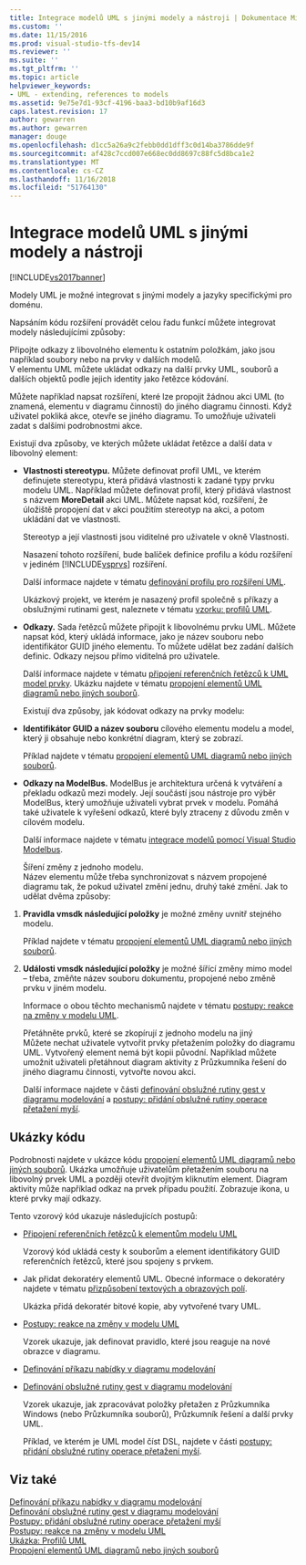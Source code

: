 ```yaml
---
title: Integrace modelů UML s jinými modely a nástroji | Dokumentace Microsoftu
ms.custom: ''
ms.date: 11/15/2016
ms.prod: visual-studio-tfs-dev14
ms.reviewer: ''
ms.suite: ''
ms.tgt_pltfrm: ''
ms.topic: article
helpviewer_keywords:
- UML - extending, references to models
ms.assetid: 9e75e7d1-93cf-4196-baa3-bd10b9af16d3
caps.latest.revision: 17
author: gewarren
ms.author: gewarren
manager: douge
ms.openlocfilehash: d1cc5a26a9c2febb0dd1dff3c0d14ba3786dde9f
ms.sourcegitcommit: af428c7ccd007e668ec0dd8697c88fc5d8bca1e2
ms.translationtype: MT
ms.contentlocale: cs-CZ
ms.lasthandoff: 11/16/2018
ms.locfileid: "51764130"
---
```

# <a name="integrate-uml-models-with-other-models-and-tools"></a>Integrace modelů UML s jinými modely a nástroji
[!INCLUDE[vs2017banner](../includes/vs2017banner.md)]

Modely UML je možné integrovat s jinými modely a jazyky specifickými pro doménu.  
  
 Napsáním kódu rozšíření provádět celou řadu funkcí můžete integrovat modely následujícími způsoby:  
  
 Připojte odkazy z libovolného elementu k ostatním položkám, jako jsou například soubory nebo na prvky v dalších modelů.  
 V elementu UML můžete ukládat odkazy na další prvky UML, souborů a dalších objektů podle jejich identity jako řetězce kódování.  
  
 Můžete například napsat rozšíření, které lze propojit žádnou akci UML (to znamená, elementu v diagramu činnosti) do jiného diagramu činnosti. Když uživatel pokliká akce, otevře se jiného diagramu. To umožňuje uživateli zadat s dalšími podrobnostmi akce.  
  
 Existují dva způsoby, ve kterých můžete ukládat řetězce a další data v libovolný element:  
  
- **Vlastnosti stereotypu.** Můžete definovat profil UML, ve kterém definujete stereotypu, která přidává vlastnosti k zadané typy prvku modelu UML. Například můžete definovat profil, který přidává vlastnost s názvem **MoreDetail** akci UML. Můžete napsat kód, rozšíření, že úložiště propojení dat v akci použitím stereotyp na akci, a potom ukládání dat ve vlastnosti.  
  
   Stereotyp a její vlastnosti jsou viditelné pro uživatele v okně Vlastnosti.  
  
   Nasazení tohoto rozšíření, bude balíček definice profilu a kódu rozšíření v jediném [!INCLUDE[vsprvs](../includes/vsprvs-md.md)] rozšíření.  
  
   Další informace najdete v tématu [definování profilu pro rozšíření UML](../modeling/define-a-profile-to-extend-uml.md).  
  
   Ukázkový projekt, ve kterém je nasazený profil společně s příkazy a obslužnými rutinami gest, naleznete v tématu [vzorku: profilů UML](http://go.microsoft.com/fwlink/?LinkID=213811).  
  
- **Odkazy.** Sada řetězců můžete připojit k libovolnému prvku UML. Můžete napsat kód, který ukládá informace, jako je název souboru nebo identifikátor GUID jiného elementu. To můžete udělat bez zadání dalších definic. Odkazy nejsou přímo viditelná pro uživatele.  
  
   Další informace najdete v tématu [připojení referenčních řetězců k UML model prvky](../modeling/attach-reference-strings-to-uml-model-elements.md). Ukázku najdete v tématu [propojení elementů UML diagramů nebo jiných souborů](http://go.microsoft.com/fwlink/?LinkId=213813).  
  
  Existují dva způsoby, jak kódovat odkazy na prvky modelu:  
  
- **Identifikátor GUID a název souboru** cílového elementu modelu a model, který ji obsahuje nebo konkrétní diagram, který se zobrazí.  
  
   Příklad najdete v tématu [propojení elementů UML diagramů nebo jiných souborů](http://go.microsoft.com/fwlink/?LinkId=213813).  
  
- **Odkazy na ModelBus.** ModelBus je architektura určená k vytváření a překladu odkazů mezi modely. Její součástí jsou nástroje pro výběr ModelBus, který umožňuje uživateli vybrat prvek v modelu. Pomáhá také uživatele k vyřešení odkazů, které byly ztraceny z důvodu změn v cílovém modelu.  
  
   Další informace najdete v tématu [integrace modelů pomocí Visual Studio Modelbus](../modeling/integrating-models-by-using-visual-studio-modelbus.md).  
  
  Šíření změny z jednoho modelu.  
  Název elementu může třeba synchronizovat s názvem propojené diagramu tak, že pokud uživatel změní jednu, druhý také změní. Jak to udělat dvěma způsoby:  
  
1. **Pravidla vmsdk následující položky** je možné změny uvnitř stejného modelu.  
  
    Příklad najdete v tématu [propojení elementů UML diagramů nebo jiných souborů](http://go.microsoft.com/fwlink/?LinkId=213813).  
  
2. **Události vmsdk následující položky** je možné šířící změny mimo model – třeba, změňte název souboru dokumentu, propojené nebo změně prvku v jiném modelu.  
  
   Informace o obou těchto mechanismů najdete v tématu [postupy: reakce na změny v modelu UML](../misc/how-to-respond-to-changes-in-a-uml-model.md).  
  
   Přetáhněte prvků, které se zkopírují z jednoho modelu na jiný  
   Můžete nechat uživatele vytvořit prvky přetažením položky do diagramu UML. Vytvořený element nemá být kopii původní. Například můžete umožnit uživateli přetáhnout diagram aktivity z Průzkumníka řešení do jiného diagramu činnosti, vytvořte novou akci.  
  
   Další informace najdete v části [definování obslužné rutiny gest v diagramu modelování](../modeling/define-a-gesture-handler-on-a-modeling-diagram.md) a [postupy: přidání obslužné rutiny operace přetažení myší](../modeling/how-to-add-a-drag-and-drop-handler.md).  
  
## <a name="samples"></a>Ukázky kódu  
 Podrobnosti najdete v ukázce kódu [propojení elementů UML diagramů nebo jiných souborů](http://go.microsoft.com/fwlink/?LinkId=213813). Ukázka umožňuje uživatelům přetažením souboru na libovolný prvek UML a později otevřít dvojitým kliknutím element. Diagram aktivity může například odkaz na prvek případu použití. Zobrazuje ikona, u které prvky mají odkazy.  
  
 Tento vzorový kód ukazuje následujících postupů:  
  
- [Připojení referenčních řetězců k elementům modelu UML](../modeling/attach-reference-strings-to-uml-model-elements.md)  
  
   Vzorový kód ukládá cesty k souborům a element identifikátory GUID referenčních řetězců, které jsou spojeny s prvkem.  
  
- Jak přidat dekoratéry elementů UML. Obecné informace o dekoratéry najdete v tématu [přizpůsobení textových a obrazových polí](../modeling/customizing-text-and-image-fields.md).  
  
   Ukázka přidá dekoratér bitové kopie, aby vytvořené tvary UML.  
  
- [Postupy: reakce na změny v modelu UML](../misc/how-to-respond-to-changes-in-a-uml-model.md)  
  
   Vzorek ukazuje, jak definovat pravidlo, které jsou reaguje na nové obrazce v diagramu.  
  
- [Definování příkazu nabídky v diagramu modelování](../modeling/define-a-menu-command-on-a-modeling-diagram.md)  
  
- [Definování obslužné rutiny gest v diagramu modelování](../modeling/define-a-gesture-handler-on-a-modeling-diagram.md)  
  
   Vzorek ukazuje, jak zpracovávat položky přetažen z Průzkumníka Windows (nebo Průzkumníka souborů), Průzkumník řešení a další prvky UML.  
  
  Příklad, ve kterém je UML model číst DSL, najdete v části [postupy: přidání obslužné rutiny operace přetažení myší](../modeling/how-to-add-a-drag-and-drop-handler.md).  
  
## <a name="see-also"></a>Viz také  
 [Definování příkazu nabídky v diagramu modelování](../modeling/define-a-menu-command-on-a-modeling-diagram.md)   
 [Definování obslužné rutiny gest v diagramu modelování](../modeling/define-a-gesture-handler-on-a-modeling-diagram.md)   
 [Postupy: přidání obslužné rutiny operace přetažení myší](../modeling/how-to-add-a-drag-and-drop-handler.md)   
 [Postupy: reakce na změny v modelu UML](../misc/how-to-respond-to-changes-in-a-uml-model.md)   
 [Ukázka: Profilů UML](http://go.microsoft.com/fwlink/?LinkID=213811)   
 [Propojení elementů UML diagramů nebo jiných souborů](http://go.microsoft.com/fwlink/?LinkId=213813)



